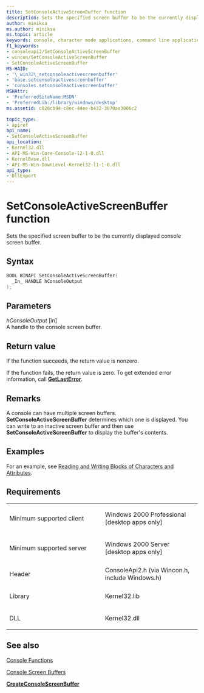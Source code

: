 ```yaml
---
title: SetConsoleActiveScreenBuffer function
description: Sets the specified screen buffer to be the currently displayed console screen buffer.
author: miniksa
ms.author: miniksa
ms.topic: article
keywords: console, character mode applications, command line applications, terminal applications, console api
f1_keywords:
- consoleapi2/SetConsoleActiveScreenBuffer
- wincon/SetConsoleActiveScreenBuffer
- SetConsoleActiveScreenBuffer
MS-HAID:
- '\_win32\_setconsoleactivescreenbuffer'
- 'base.setconsoleactivescreenbuffer'
- 'consoles.setconsoleactivescreenbuffer'
MSHAttr:
- 'PreferredSiteName:MSDN'
- 'PreferredLib:/library/windows/desktop'
ms.assetid: c026cb94-c8ec-44ee-b432-3870ae3006c2

topic_type:
- apiref
api_name:
- SetConsoleActiveScreenBuffer
api_location:
- Kernel32.dll
- API-MS-Win-Core-Console-l2-1-0.dll
- KernelBase.dll
- API-MS-Win-DownLevel-Kernel32-l1-1-0.dll
api_type:
- DllExport
---
```


# SetConsoleActiveScreenBuffer function


Sets the specified screen buffer to be the currently displayed console screen buffer.

Syntax
------

```C
BOOL WINAPI SetConsoleActiveScreenBuffer(
  _In_ HANDLE hConsoleOutput
);
```

Parameters
----------

*hConsoleOutput* \[in\]  
A handle to the console screen buffer.

Return value
------------

If the function succeeds, the return value is nonzero.

If the function fails, the return value is zero. To get extended error information, call [**GetLastError**](https://msdn.microsoft.com/library/windows/desktop/ms679360).

Remarks
-------

A console can have multiple screen buffers. **SetConsoleActiveScreenBuffer** determines which one is displayed. You can write to an inactive screen buffer and then use **SetConsoleActiveScreenBuffer** to display the buffer's contents.

Examples
--------

For an example, see [Reading and Writing Blocks of Characters and Attributes](reading-and-writing-blocks-of-characters-and-attributes.md).

Requirements
------------

<table>
<colgroup>
<col width="50%" />
<col width="50%" />
</colgroup>
<tbody>
<tr class="odd">
<td><p>Minimum supported client</p></td>
<td><p>Windows 2000 Professional [desktop apps only]</p></td>
</tr>
<tr class="even">
<td><p>Minimum supported server</p></td>
<td><p>Windows 2000 Server [desktop apps only]</p></td>
</tr>
<tr class="odd">
<td><p>Header</p></td>
<td>ConsoleApi2.h (via Wincon.h, include Windows.h)</td>
</tr>
<tr class="even">
<td><p>Library</p></td>
<td>Kernel32.lib</td>
</tr>
<tr class="odd">
<td><p>DLL</p></td>
<td>Kernel32.dll</td>
</tr>
<tr class="even">
</tr>
<tr class="odd">
</tr>
<tr class="even">
</tr>
</tbody>
</table>

## <span id="see_also"></span>See also


[Console Functions](console-functions.md)

[Console Screen Buffers](console-screen-buffers.md)

[**CreateConsoleScreenBuffer**](createconsolescreenbuffer.md)

 

 




